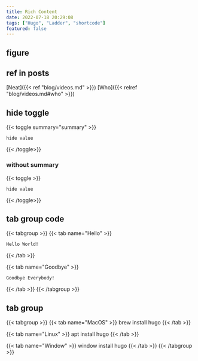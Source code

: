 ```yaml
---
title: Rich Content
date: 2022-07-18 20:29:08
tags: ["Hugo", "Ladder", "shortcode"]
featured: false
---
```

<!--more-->
## figure

## ref in posts
[Neat]({{< ref "blog/videos.md" >}})
[Who]({{< relref "blog/videos.md#who" >}})

## hide toggle
{{< toggle summary="summary" >}}
```shell
hide value
```
{{< /toggle>}}

### without summary
{{< toggle >}}
```shell
hide value
```
{{< /toggle>}}


## tab group code

{{< tabgroup >}}
{{< tab name="Hello" >}}
```shell
Hello World!
```
{{< /tab >}}

{{< tab name="Goodbye" >}}
```shell
Goodbye Everybody!
```
{{< /tab >}}
{{< /tabgroup >}}

## tab group

{{< tabgroup >}}
{{< tab name="MacOS" >}}
brew install hugo
{{< /tab >}}

{{< tab name="Linux" >}}
apt install hugo
{{< /tab >}}

{{< tab name="Window" >}}
window install hugo
{{< /tab >}}
{{< /tabgroup >}}